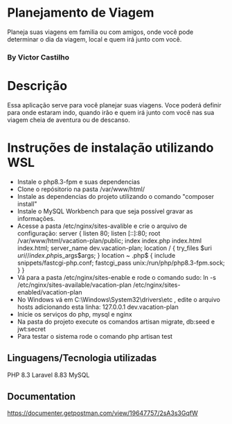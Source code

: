 # Planejamento de Viagem #

Planeja suas viagens em familia ou com amigos, onde você pode determinar o dia da viagem, local e quem irá junto com você.

### By Victor Castilho ####

# Descrição #

Essa aplicação serve para você planejar suas viagens. Voce poderá definir para onde estaram indo, quando irão e quem irá junto com você nas sua viagem cheia de aventura ou de descanso.

# Instruções de instalação utilizando WSL #
* Instale o php8.3-fpm e suas dependencias
* Clone o repósitorio na pasta /var/www/html/
* Instale as dependencias do projeto utilizando o comando "composer install"
* Instale o MySQL Workbench para que seja possível gravar as informações.
* Acesse a pasta /etc/nginx/sites-avalible e crie o arquivo de configuração:
    server {
        listen 80;
        listen [::]:80;
        root /var/www/html/vacation-plan/public;
        index index.php index.html index.html;
        server_name dev.vacation-plan;
        location / {
            try_files $uri $uri/ /index.php$is_args$args;
        }
        location ~ \.php$ {
            include snippets/fastcgi-php.conf;
            fastcgi_pass unix:/run/php/php8.3-fpm.sock;
        }
    }
* Vá para a pasta /etc/nginx/sites-enable e rode o comando sudo:
    ln -s /etc/nginx/sites-available/vacation-plan /etc/nginx/sites-enabled/vacation-plan
* No Windows vá em C:\Windows\System32\drivers\etc , edite o arquivo hosts adicionando esta linha:
    127.0.0.1       dev.vacation-plan
* Inicie os serviços do php, mysql e nginx
* Na pasta do projeto execute os comandos artisan migrate, db:seed e jwt:secret
* Para testar o sistema rode o comando php artisan test

## Linguagens/Tecnologia utilizadas
PHP 8.3
Laravel 8.83
MySQL

## Documentation
https://documenter.getpostman.com/view/19647757/2sA3s3GqfW
